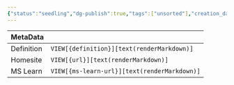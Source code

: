 ```yaml
---
{"status":"seedling","dg-publish":true,"tags":["unsorted"],"creation_date":"2024-05-10 08:23","definition":"undefined","ms-learn-url":"undefined","url":"undefined","aliases":null,"permalink":"/unsorted/binary-payloads/","dgPassFrontmatter":true}
---
```



| MetaData   |                                              |
| ---------- | -------------------------------------------- |
| Definition | `VIEW[{definition}][text(renderMarkdown)]`   |
| Homesite   | `VIEW[{url}][text(renderMarkdown)]`          |
| MS Learn   | `VIEW[{ms-learn-url}][text(renderMarkdown)]` |
